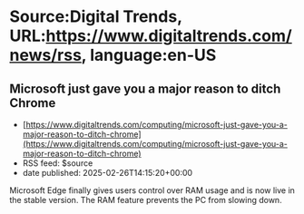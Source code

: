 # Source:Digital Trends, URL:https://www.digitaltrends.com/news/rss, language:en-US

## Microsoft just gave you a major reason to ditch Chrome
 - [https://www.digitaltrends.com/computing/microsoft-just-gave-you-a-major-reason-to-ditch-chrome](https://www.digitaltrends.com/computing/microsoft-just-gave-you-a-major-reason-to-ditch-chrome)
 - RSS feed: $source
 - date published: 2025-02-26T14:15:20+00:00

Microsoft Edge finally gives users control over RAM usage and is now live in the stable version. The RAM feature prevents the PC from slowing down.

